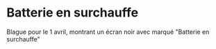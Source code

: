 # Batterie en surchauffe
Blague pour le 1 avril, montrant un écran noir avec marqué "Batterie en surchauffe"
